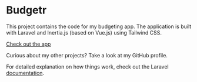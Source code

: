 # Budgetr
This project contains the code for my budgeting app. The application is built with Laravel and Inertia.js (based on Vue.js) using Tailwind CSS.

[Check out the app](https://budgetr.stijntersteege.com/)

Curious about my other projects? Take a look at my GitHub profile.

For detailed explanation on how things work, check out the Laravel [documentation](https://laravel.com/docs/9.x).

